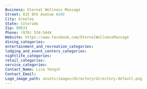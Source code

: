 ```yaml
---
Business: Eternal Wellness Massage
Street: 815 8th Avenue #206
City: Greeley
State: Colorado
Zip: 80631
Phone: (970) 534-5444
Website: https://www.facebook.com/EternalWellnessMassage
dining_categories: 
entertainment_and_recreation_categories: 
lodging_and_event_centers_categories: 
nightlife_categories: 
retail_categories: 
service_categories: 
Contact_Name: Lisa Yengst
Contact_Email: 
Logo_image_path: assets/images/directory/directory-default.png
---
```

